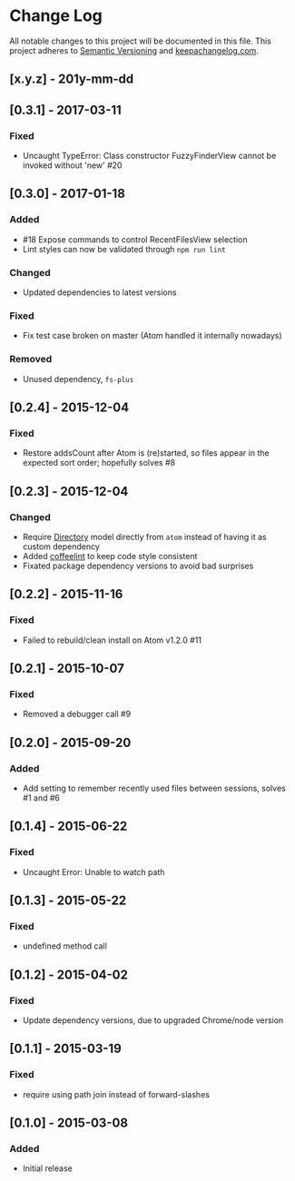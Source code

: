 # Change Log
All notable changes to this project will be documented in this file.
This project adheres to [Semantic Versioning](http://semver.org/) and [keepachangelog.com](http://keepachangelog.com/).

## [x.y.z] - 201y-mm-dd

## [0.3.1] - 2017-03-11
### Fixed
- Uncaught TypeError: Class constructor FuzzyFinderView cannot be invoked without 'new' #20

## [0.3.0] - 2017-01-18
### Added
- #18 Expose commands to control RecentFilesView selection
- Lint styles can now be validated through `npm run lint`

### Changed
- Updated dependencies to latest versions

### Fixed
- Fix test case broken on master (Atom handled it internally nowadays)

### Removed
- Unused dependency, `fs-plus`

## [0.2.4] - 2015-12-04
### Fixed
- Restore addsCount after Atom is (re)started, so files appear in the expected sort order; hopefully solves #8

## [0.2.3] - 2015-12-04
### Changed
- Require [Directory](https://atom.io/docs/api/v1.2.4/Directory) model directly from `atom` instead of having it as custom dependency
- Added [coffeelint](http://www.coffeelint.org/) to keep code style consistent
- Fixated package dependency versions to avoid bad surprises

## [0.2.2] - 2015-11-16
### Fixed
- Failed to rebuild/clean install on Atom v1.2.0 #11

## [0.2.1] - 2015-10-07
### Fixed
- Removed a debugger call #9

## [0.2.0] - 2015-09-20
### Added
- Add setting to remember recently used files between sessions, solves #1 and #6

## [0.1.4] - 2015-06-22
### Fixed
- Uncaught Error: Unable to watch path

## [0.1.3] - 2015-05-22
### Fixed
- undefined method call

## [0.1.2] - 2015-04-02
### Fixed
- Update dependency versions, due to upgraded Chrome/node version

## [0.1.1] - 2015-03-19
### Fixed
- require using path join instead of forward-slashes

## [0.1.0] - 2015-03-08
### Added
- Initial release
